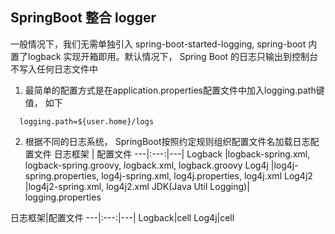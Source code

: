 ## SpringBoot 整合 logger

一般情况下，我们无需单独引入 spring-boot-started-logging, spring-boot 内置了logback 实现开箱即用。默认情况下， Spring Boot 的日志只输出到控制台
不写入任何日志文件中

1. 最简单的配置方式是在application.properties配置文件中加入logging.path键值， 如下
````
  logging.path=${user.home}/logs
````
2. 根据不同的日志系统， SpringBoot按照约定规则组织配置文件名加载日志配置文件
 日志框架 | 配置文件
---|:---:|---|
Logback   |logback-spring.xml, logback-spring.groovy, logback.xml, logback.groovy
Log4j     |log4j-spring.properties, log4j-spring.xml, log4j.properties, log4j.xml
Log4j2    |log4j2-spring.xml, log4j2.xml
JDK(Java Util Logging)| logging.properties

 日志框架|配置文件
---|:---:|---|
Logback|cell
Log4j|cell

